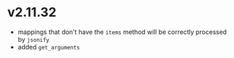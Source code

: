# v2.11.32

* mappings that don't have the `items` method will be 
  correctly processed by `jsonify` 
* added `get_arguments`


